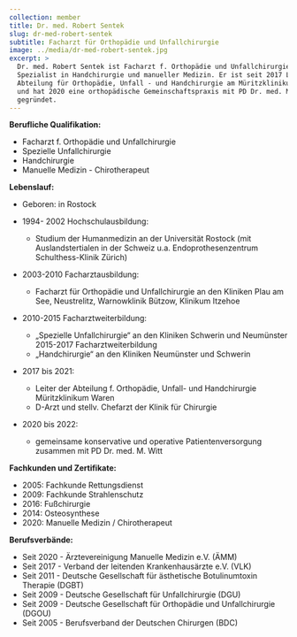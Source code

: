 ```yaml
---
collection: member
title: Dr. med. Robert Sentek
slug: dr-med-robert-sentek
subtitle: Facharzt für Orthopädie und Unfallchirurgie
image: ../media/dr-med-robert-sentek.jpg
excerpt: >
  Dr. med. Robert Sentek ist Facharzt f. Orthopädie und Unfallchirurgie,
  Spezialist in Handchirurgie und manueller Medizin. Er ist seit 2017 Leiter der
  Abteilung für Orthopädie, Unfall - und Handchirurgie am Müritzklinikum Waren
  und hat 2020 eine orthopädische Gemeinschaftspraxis mit PD Dr. med. M. Witt
  gegründet.
---
```

**Berufliche Qualifikation:**

* Facharzt f. Orthopädie und Unfallchirurgie
* Spezielle Unfallchirurgie
* Handchirurgie
* Manuelle Medizin - Chirotherapeut

**Lebenslauf:**

* Geboren: in Rostock
* 1994- 2002 Hochschulausbildung:

  * Studium der Humanmedizin an der Universität
    Rostock (mit Auslandstertialen in der Schweiz u.a.
    Endoprothesenzentrum Schulthess-Klinik Zürich)
* 2003-2010 Facharztausbildung:

  * Facharzt für Orthopädie und Unfallchirurgie an den
    Kliniken Plau am See, Neustrelitz,
    Warnowklinik Bützow, Klinikum Itzehoe
* 2010-2015 Facharztweiterbildung:

  * „Spezielle Unfallchirurgie“ an den Kliniken
    Schwerin und Neumünster
    2015-2017 Facharztweiterbildung
  * „Handchirurgie“ an den Kliniken Neumünster und
    Schwerin
* 2017 bis 2021:

  * Leiter der Abteilung f. Orthopädie, Unfall- und
    Handchirurgie Müritzklinikum Waren
  * D-Arzt und stellv. Chefarzt der Klinik für Chirurgie
* 2020 bis 2022:

  * gemeinsame konservative und operative
    Patientenversorgung zusammen mit PD Dr. med. M.
    Witt

**Fachkunden und Zertifikate:**

* 2005: Fachkunde Rettungsdienst
* 2009: Fachkunde Strahlenschutz
* 2016: Fußchirurgie
* 2014: Osteosynthese
* 2020: Manuelle Medizin / Chirotherapeut

**Berufsverbände:**

* Seit 2020 - Ärztevereinigung Manuelle Medizin e.V. (ÄMM)
* Seit 2017 - Verband der leitenden Krankenhausärzte e.V. (VLK)
* Seit 2011 - Deutsche Gesellschaft für ästhetische Botulinumtoxin
  Therapie (DGBT)
* Seit 2009 - Deutsche Gesellschaft für Unfallchirurgie (DGU)
* Seit 2009 - Deutsche Gesellschaft für Orthopädie und Unfallchirurgie
  (DGOU)
* Seit 2005 - Berufsverband der Deutschen Chirurgen (BDC)
